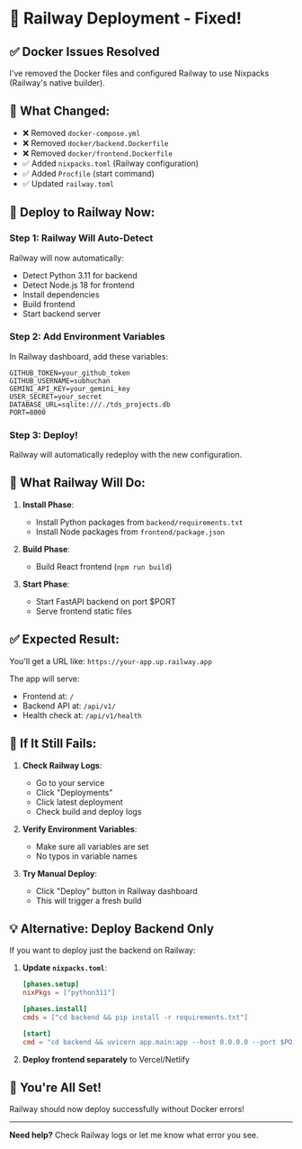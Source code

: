 # 🚀 Railway Deployment - Fixed!

## ✅ Docker Issues Resolved

I've removed the Docker files and configured Railway to use Nixpacks (Railway's native builder).

## 📝 What Changed:

- ❌ Removed `docker-compose.yml`
- ❌ Removed `docker/backend.Dockerfile`
- ❌ Removed `docker/frontend.Dockerfile`
- ✅ Added `nixpacks.toml` (Railway configuration)
- ✅ Added `Procfile` (start command)
- ✅ Updated `railway.toml`

## 🚀 Deploy to Railway Now:

### Step 1: Railway Will Auto-Detect

Railway will now automatically:
- Detect Python 3.11 for backend
- Detect Node.js 18 for frontend
- Install dependencies
- Build frontend
- Start backend server

### Step 2: Add Environment Variables

In Railway dashboard, add these variables:

```
GITHUB_TOKEN=your_github_token
GITHUB_USERNAME=subhuchan
GEMINI_API_KEY=your_gemini_key
USER_SECRET=your_secret
DATABASE_URL=sqlite:///./tds_projects.db
PORT=8000
```

### Step 3: Deploy!

Railway will automatically redeploy with the new configuration.

## 🎯 What Railway Will Do:

1. **Install Phase**:
   - Install Python packages from `backend/requirements.txt`
   - Install Node packages from `frontend/package.json`

2. **Build Phase**:
   - Build React frontend (`npm run build`)

3. **Start Phase**:
   - Start FastAPI backend on port $PORT
   - Serve frontend static files

## ✅ Expected Result:

You'll get a URL like: `https://your-app.up.railway.app`

The app will serve:
- Frontend at: `/`
- Backend API at: `/api/v1/`
- Health check at: `/api/v1/health`

## 🐛 If It Still Fails:

1. **Check Railway Logs**:
   - Go to your service
   - Click "Deployments"
   - Click latest deployment
   - Check build and deploy logs

2. **Verify Environment Variables**:
   - Make sure all variables are set
   - No typos in variable names

3. **Try Manual Deploy**:
   - Click "Deploy" button in Railway dashboard
   - This will trigger a fresh build

## 💡 Alternative: Deploy Backend Only

If you want to deploy just the backend on Railway:

1. **Update `nixpacks.toml`**:
   ```toml
   [phases.setup]
   nixPkgs = ["python311"]

   [phases.install]
   cmds = ["cd backend && pip install -r requirements.txt"]

   [start]
   cmd = "cd backend && uvicorn app.main:app --host 0.0.0.0 --port $PORT"
   ```

2. **Deploy frontend separately** to Vercel/Netlify

## 🎉 You're All Set!

Railway should now deploy successfully without Docker errors!

---

**Need help?** Check Railway logs or let me know what error you see.

